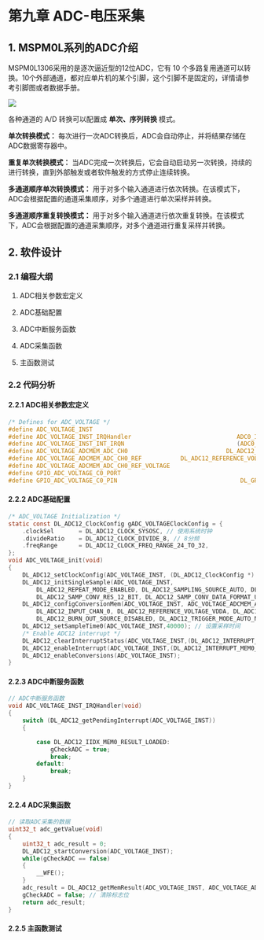 # 第九章 ADC-电压采集

## 1. MSPM0L系列的ADC介绍

MSPM0L1306采用的是逐次逼近型的12位ADC，它有 10 个多路复用通道可以转换。10个外部通道，都对应单片机的某个引脚，这个引脚不是固定的，详情请参考引脚图或者数据手册。

![](https://wiki.lckfb.com/storage/images/zh-hans/dzx-mspm0l1306/beginner/adc/adc_20240805_141152.png)

各种通道的 A/D 转换可以配置成 **单次、序列转换** 模式。

**单次转换模式：** 每次进行一次ADC转换后，ADC会自动停止，并将结果存储在ADC数据寄存器中。

**重复单次转换模式：** 当ADC完成一次转换后，它会自动启动另一次转换，持续的进行转换，直到外部触发或者软件触发的方式停止连续转换。

**多通道顺序单次转换模式：** 用于对多个输入通道进行依次转换。在该模式下，ADC会根据配置的通道采集顺序，对多个通道进行单次采样并转换。

**多通道顺序重复转换模式：** 用于对多个输入通道进行依次重复转换。在该模式下，ADC会根据配置的通道采集顺序，对多个通道进行重复采样并转换。

## 2. 软件设计

### 2.1 编程大纲

1. ADC相关参数宏定义

2. ADC基础配置

3. ADC中断服务函数

4. ADC采集函数

5. 主函数测试

### 2.2 代码分析

#### 2.2.1 ADC相关参数宏定义

```c
/* Defines for ADC_VOLTAGE */
#define ADC_VOLTAGE_INST                                                    ADC0
#define ADC_VOLTAGE_INST_IRQHandler                              ADC0_IRQHandler
#define ADC_VOLTAGE_INST_INT_IRQN                                (ADC0_INT_IRQn)
#define ADC_VOLTAGE_ADCMEM_ADC_CH0                            DL_ADC12_MEM_IDX_0
#define ADC_VOLTAGE_ADCMEM_ADC_CH0_REF           DL_ADC12_REFERENCE_VOLTAGE_VDDA
#define ADC_VOLTAGE_ADCMEM_ADC_CH0_REF_VOLTAGE                             -1   // VDDA cannot be determined
#define GPIO_ADC_VOLTAGE_C0_PORT                                           GPIOA
#define GPIO_ADC_VOLTAGE_C0_PIN                                   DL_GPIO_PIN_27
```

#### 2.2.2 ADC基础配置

```c
/* ADC_VOLTAGE Initialization */
static const DL_ADC12_ClockConfig gADC_VOLTAGEClockConfig = {
    .clockSel       = DL_ADC12_CLOCK_SYSOSC, // 使用系统时钟
    .divideRatio    = DL_ADC12_CLOCK_DIVIDE_8, // 8分频
    .freqRange      = DL_ADC12_CLOCK_FREQ_RANGE_24_TO_32, 
};
void ADC_VOLTAGE_init(void)
{
    DL_ADC12_setClockConfig(ADC_VOLTAGE_INST, (DL_ADC12_ClockConfig *) &gADC_VOLTAGEClockConfig); // 时钟配置
    DL_ADC12_initSingleSample(ADC_VOLTAGE_INST,
        DL_ADC12_REPEAT_MODE_ENABLED, DL_ADC12_SAMPLING_SOURCE_AUTO, DL_ADC12_TRIG_SRC_SOFTWARE,
        DL_ADC12_SAMP_CONV_RES_12_BIT, DL_ADC12_SAMP_CONV_DATA_FORMAT_UNSIGNED); // 单次采样配置
    DL_ADC12_configConversionMem(ADC_VOLTAGE_INST, ADC_VOLTAGE_ADCMEM_ADC_CH0,
        DL_ADC12_INPUT_CHAN_0, DL_ADC12_REFERENCE_VOLTAGE_VDDA, DL_ADC12_SAMPLE_TIMER_SOURCE_SCOMP0, DL_ADC12_AVERAGING_MODE_DISABLED,
        DL_ADC12_BURN_OUT_SOURCE_DISABLED, DL_ADC12_TRIGGER_MODE_AUTO_NEXT, DL_ADC12_WINDOWS_COMP_MODE_DISABLED); // 配置ADC通道
    DL_ADC12_setSampleTime0(ADC_VOLTAGE_INST,40000); // 设置采样时间
    /* Enable ADC12 interrupt */
    DL_ADC12_clearInterruptStatus(ADC_VOLTAGE_INST,(DL_ADC12_INTERRUPT_MEM0_RESULT_LOADED));
    DL_ADC12_enableInterrupt(ADC_VOLTAGE_INST,(DL_ADC12_INTERRUPT_MEM0_RESULT_LOADED));
    DL_ADC12_enableConversions(ADC_VOLTAGE_INST);
}
```

#### 2.2.3 ADC中断服务函数

```c
// ADC中断服务函数
void ADC_VOLTAGE_INST_IRQHandler(void)
{
    switch (DL_ADC12_getPendingInterrupt(ADC_VOLTAGE_INST)) 
    {

        case DL_ADC12_IIDX_MEM0_RESULT_LOADED:
            gCheckADC = true;
            break;
        default:
            break;
    }
}
```

#### 2.2.4 ADC采集函数

```c
// 读取ADC采集的数据
uint32_t adc_getValue(void)
{
    uint32_t adc_result = 0;
    DL_ADC12_startConversion(ADC_VOLTAGE_INST);
    while(gCheckADC == false)
    {
        __WFE();
    }
    adc_result = DL_ADC12_getMemResult(ADC_VOLTAGE_INST, ADC_VOLTAGE_ADCMEM_ADC_CH0); // PA27
    gCheckADC = false; // 清除标志位
    return adc_result;
}
```

#### 2.2.5 主函数测试

```c

```
